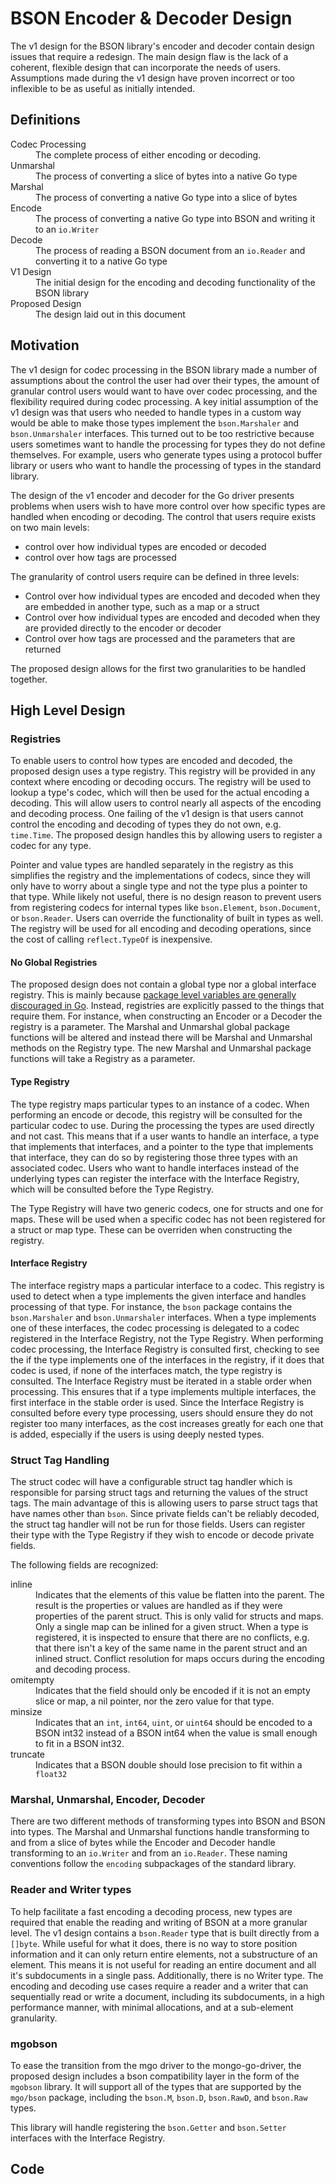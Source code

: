 # BSON Encoder & Decoder Design
The v1 design for the BSON library's encoder and decoder contain design issues that
require a redesign. The main design flaw is the lack of a coherent, flexible design that can
incorporate the needs of users. Assumptions made during the v1 design have proven incorrect or too
inflexible to be as useful as initially intended.

## Definitions
<dl>
<dt>Codec Processing</dt>
<dd>The complete process of either encoding or decoding.</dd>
<dt>Unmarshal</dt>
<dd>The process of converting a slice of bytes into a native Go type</dd>
<dt>Marshal</dt>
<dd>The process of converting a native Go type into a slice of bytes</dd>
<dt>Encode</dt>
<dd>The process of converting a native Go type into BSON and writing it to an
<code>io.Writer</code></dd>
<dt>Decode</dt>
<dd>The process of reading a BSON document from an <code>io.Reader</code> and converting it to a
native Go type</dd>
<dt>V1 Design </dt>
<dd>The initial design for the encoding and decoding functionality of the BSON library</dd>
<dt>Proposed Design</dt>
<dd>The design laid out in this document</dd>
</dl>

## Motivation
The v1 design for codec processing in the BSON library made a number of assumptions about the
control the user had over their types, the amount of granular control users would want to have over
codec processing, and the flexibility required during codec processing. A key initial assumption of
the v1 design was that users who needed to handle types in a custom way would be able to make those
types implement the `bson.Marshaler` and `bson.Unmarshaler` interfaces. This turned out to be too
restrictive because users sometimes want to handle the processing for types they do not define
themselves. For example, users who generate types using a protocol buffer library
or users who want to handle the processing of types in the standard library.

The design of the v1 encoder and decoder for the Go driver presents problems when users wish to
have more control over how specific types are handled when encoding or decoding. The control that
users require exists on two main levels:
- control over how individual types are encoded or decoded
- control over how tags are processed

The granularity of control users require can be defined in three levels:
- Control over how individual types are encoded and decoded when they are embedded in another type,
such as a map or a struct
- Control over how individual types are encoded and decoded when they are provided directly to the
encoder or decoder
- Control over how tags are processed and the parameters that are returned

The proposed design allows for the first two granularities to be handled together.

## High Level Design
### Registries
To enable users to control how types are encoded and decoded, the proposed design uses a type
registry. This registry will be provided in any context where encoding or decoding occurs. The registry
will be used to lookup a type's codec, which will then be used for the actual encoding a decoding.
This will allow users to control nearly all aspects of the encoding and decoding process. One
failing of the v1 design is that users cannot control the encoding and decoding of types
they do not own, e.g. `time.Time`. The proposed design handles this by allowing users to register a
codec for any type.

Pointer and value types are handled separately in the registry as this simplifies the registry and
the implementations of codecs, since they will only have to worry about a single type and not the
type plus a pointer to that type. While likely not useful, there is no design
reason to prevent users from registering codecs for internal types like `bson.Element`,
`bson.Document`, or `bson.Reader`. Users can override the functionality of built in types as
well. The registry will be used for all encoding and decoding operations, since the cost of calling
`reflect.TypeOf` is inexpensive.

#### No Global Registries
The proposed design does not contain a global type nor a global interface registry. This is mainly
because [package level variables are generally discouraged in
Go](http://peter.bourgon.org/blog/2017/06/09/theory-of-modern-go.html). Instead, registries are
explicitly passed to the things that require them. For instance, when constructing an Encoder or a
Decoder the registry is a parameter. The Marshal and Unmarshal global package functions will be
altered and instead there will be Marshal and Unmarshal methods on the Registry type. The new
Marshal and Unmarshal package functions will take a Registry as a parameter.

#### Type Registry
The type registry maps particular types to an instance of a codec. When performing an encode or
decode, this registry will be consulted for the particular codec to use. During the processing the
types are used directly and not cast. This means that if a user wants to handle an interface, a type
that implements that interfaces, and a pointer to the type that implements that interface, they can
do so by registering those three types with an associated codec. Users who want to handle interfaces
instead of the underlying types can register the interface with the Interface Registry, which will
be consulted before the Type Registry.

The Type Registry will have two generic codecs, one for structs and one for maps. These will be used
when a specific codec has not been registered for a struct or map type. These can be overriden when
constructing the registry.

#### Interface Registry
The interface registry maps a particular interface to a codec. This registry is used to detect when
a type implements the given interface and handles processing of that type. For instance, the `bson`
package contains the `bson.Marshaler` and `bson.Unmarshaler` interfaces. When a type implements one
of these interfaces, the codec processing is delegated to a codec registered in the Interface
Registry, not the Type Registry. When performing codec processing, the Interface Registry is
consulted first, checking to see the if the type implements one of the interfaces in the registry,
if it does that codec is used, if none of the interfaces match, the type registry is consulted. The
Interface Registry must be iterated in a stable order when processing. This ensures that if a
type implements multiple interfaces, the first interface in the stable order is used. Since the
Interface Registry is consulted before every type processing, users should ensure they do not
register too many interfaces, as the cost increases greatly for each one that is added,
especially if the users is using deeply nested types.

### Struct Tag Handling
The struct codec will have a configurable struct tag handler which is responsible for parsing struct
tags and returning the values of the struct tags. The main advantage of this is allowing users to
parse struct tags that have names other than `bson`. Since private fields can't be reliably decoded,
the struct tag handler will not be run for those fields. Users can register their type with the Type
Registry if they wish to encode or decode private fields.

The following fields are recognized:
<dl>
<dt>inline</dt>
<dd>Indicates that the elements of this value be flatten into the parent. The result is the
properties or values are handled as if they were properties of the parent struct. This is only valid for
structs and maps. Only a single map can be inlined for a given struct. When a type is registered, it
is inspected to ensure that there are no conflicts, e.g. that there isn't a key of the same
name in the parent struct and an inlined struct. Conflict resolution for maps occurs during the
encoding and decoding process.</dd>
<dt>omitempty</dt>
<dd>Indicates that the field should only be encoded if it is not an empty slice or map, a nil
pointer, nor the zero value for that type.</dd>
<dt>minsize</dt>
<dd>Indicates that an <code>int</code>, <code>int64</code>, <code>uint</code>, or
<code>uint64</code> should be encoded to a BSON int32 instead of a BSON int64 when the value is
small enough to fit in a BSON int32.</dd>
<dt>truncate</dt>
<dd>Indicates that a BSON double should lose precision to fit within a <code>float32</code></dd>

### Marshal, Unmarshal, Encoder, Decoder
There are two different methods of transforming types into BSON and BSON into types. The Marshal and
Unmarshal functions handle transforming to and from a slice of bytes while the Encoder and Decoder
handle transforming to an `io.Writer` and from an `io.Reader`. These naming conventions follow the
`encoding` subpackages of the standard library.

### Reader and Writer types
To help facilitate a fast encoding a decoding process, new types are required that enable the
reading and writing of BSON at a more granular level. The v1 design contains a `bson.Reader` type
that is built directly from a `[]byte`. While useful for what it does, there is no way to store
position information and it can only return entire elements, not a substructure of an element. This
means it is not useful for reading an entire document and all it's subdocuments in a single pass.
Additionally, there is no Writer type. The encoding and decoding use cases require a reader and a
writer that can sequentially read or write a document, including its subdocuments, in a high
performance manner, with minimal allocations, and at a sub-element granularity.

### mgobson
To ease the transition from the mgo driver to the mongo-go-driver, the proposed design includes a
bson compatibility layer in the form of the `mgobson` library. It will support all of the types that
are supported by the `mgo/bson` package, including the `bson.M`, `bson.D`, `bson.RawD`, and
`bson.Raw` types.

This library will handle registering the `bson.Getter` and `bson.Setter` interfaces with the
Interface Registry.

## Code
